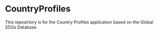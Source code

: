 # CountryProfiles
  This reposirtory is for the Country Profiles application based on the Global SDGs Database.
